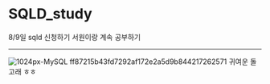 # SQLD_study

8/9일 sqld 신청하기
서원이랑 계속 공부하기

------------
![1024px-MySQL ff87215b43fd7292af172e2a5d9b844217262571](https://user-images.githubusercontent.com/75446713/127865355-6e6c52f8-2a96-415b-b0e7-d6cb50e4afce.png)
귀여운 돌고래 ㅎㅎ
